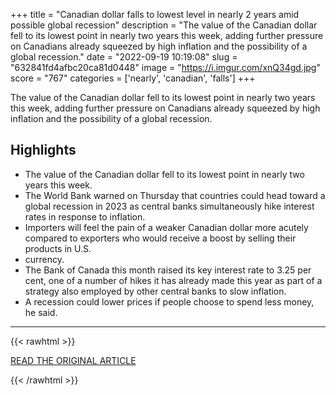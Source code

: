 +++
title = "Canadian dollar falls to lowest level in nearly 2 years amid possible global recession"
description = "The value of the Canadian dollar fell to its lowest point in nearly two years this week, adding further pressure on Canadians already squeezed by high inflation and the possibility of a global recession."
date = "2022-09-19 10:19:08"
slug = "632841fd4afbc20ca81d0448"
image = "https://i.imgur.com/xnQ34gd.jpg"
score = "767"
categories = ['nearly', 'canadian', 'falls']
+++

The value of the Canadian dollar fell to its lowest point in nearly two years this week, adding further pressure on Canadians already squeezed by high inflation and the possibility of a global recession.

## Highlights

- The value of the Canadian dollar fell to its lowest point in nearly two years this week.
- The World Bank warned on Thursday that countries could head toward a global recession in 2023 as central banks simultaneously hike interest rates in response to inflation.
- Importers will feel the pain of a weaker Canadian dollar more acutely compared to exporters who would receive a boost by selling their products in U.S.
- currency.
- The Bank of Canada this month raised its key interest rate to 3.25 per cent, one of a number of hikes it has already made this year as part of a strategy also employed by other central banks to slow inflation.
- A recession could lower prices if people choose to spend less money, he said.

---

{{< rawhtml >}}
  <p class="article-category">
    <a target="_blank" href="https://www.ctvnews.ca/business/canadian-dollar-falls-to-lowest-level-in-nearly-2-years-amid-possible-global-recession-1.6073130">READ THE ORIGINAL ARTICLE</a>
  </p>
{{< /rawhtml >}}

